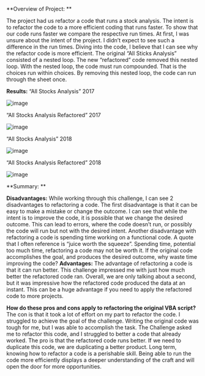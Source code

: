 **Overview of Project: **

The project had us refactor a code that runs a stock analysis. The intent is to refactor the code to a more efficient coding that runs faster. To show that our code runs faster we compare the respective run times. At first, I was unsure about the intent of the project. I didn’t expect to see such a difference in the run times. Diving into the code, I believe that I can see why the refactor code is more efficient. The original “All Sticks Analysis” consisted of a nested loop. The new “refactored” code removed this nested loop. With the nested loop, the code must run compounded. That is the choices run within choices. By removing this nested loop, the code can run through the sheet once. 

**Results:**
“All Stocks Analysis” 2017				


![image](https://user-images.githubusercontent.com/96017493/149665360-88b24b35-0ab8-4d19-8415-8a4ca6dd34bc.png)



“All Stocks Analysis Refactored” 2017

![image](https://user-images.githubusercontent.com/96017493/149665385-84f07526-8b46-4ce9-aa8f-6ffd5b13e09e.png)

  


“All Stocks Analysis” 2018	

![image](https://user-images.githubusercontent.com/96017493/149665395-6084305b-d05c-4685-8072-8fbbf53fe74b.png)




“All Stocks Analysis Refactored” 2018

![image](https://user-images.githubusercontent.com/96017493/149665410-fc65ef0f-805d-4d4a-8043-645667b55412.png)

  

**Summary: **

**Disadvantages:** While working through this challenge, I can see 2 disadvantages to refactoring a code. The first disadvantage is that it can be easy to make a mistake or change the outcome. I can see that while the intent is to improve the code, it is possible that we change the desired outcome. This can lead to errors, where the code doesn’t run, or possibly the code will run but not with the desired intent. Another disadvantage with refactoring a code is spending time working on a functional code. A quote that I often reference is “juice worth the squeeze”. Spending time, potential too much time, refactoring a code may not be worth it. If the original code accomplishes the goal, and produces the desired outcome, why waste time improving the code? 
**Advantages:** The advantage of refactoring a code is that it can run better. This challenge impressed me with just how much better the refactored code ran. Overall, we are only talking about a second, but it was impressive how the refactored code produced the data at an instant. This can be a huge advantage if you need to apply the refactored code to more projects. 
	
**How do these pros and cons apply to refactoring the original VBA script?** The con is that it took a lot of effort on my part to refactor the code. I struggled to achieve the goal of the challenge. Writing the original code was tough for me, but I was able to accomplish the task. The Challenge asked me to refactor this code, and I struggled to better a code that already worked. The pro is that the refactored code runs better. If we need to duplicate this code, we are duplicating a better product. Long term, knowing how to refactor a code is a perishable skill. Being able to run the code more efficiently displays a deeper understanding of the craft and will open the door for more opportunities. 

